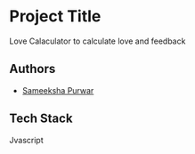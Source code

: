 
# Project Title

Love Calaculator to calculate love and feedback
## Authors

- [Sameeksha Purwar](https://github.com/sameeksha-purwar)


## Tech Stack

Jvascript

